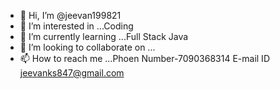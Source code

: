 - 👋 Hi, I’m @jeevan199821
- 👀 I’m interested in ...Coding
- 🌱 I’m currently learning ...Full Stack Java
- 💞️ I’m looking to collaborate on ...
- 📫 How to reach me ...Phoen Number-7090368314 E-mail ID jeevanks847@gmail.com

<!---
jeevan199821/jeevan199821 is a ✨ special ✨ repository because its `README.md` (this file) appears on your GitHub profile.
You can click the Preview link to take a look at your changes.
--->
